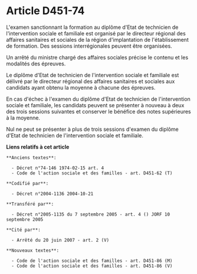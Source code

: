 # Article D451-74

L'examen sanctionnant la formation au diplôme d'Etat de technicien de l'intervention sociale et familiale est organisé par le
directeur régional des affaires sanitaires et sociales de la région d'implantation de l'établissement de formation. Des
sessions interrégionales peuvent être organisées.

Un arrêté du ministre chargé des affaires sociales précise le contenu et les modalités des épreuves.

Le diplôme d'Etat de technicien de l'intervention sociale et familiale est délivré par le directeur régional des affaires
sanitaires et sociales aux candidats ayant obtenu la moyenne à chacune des épreuves.

En cas d'échec à l'examen du diplôme d'Etat de technicien de l'intervention sociale et familiale, les candidats peuvent se
présenter à nouveau à deux des trois sessions suivantes et conserver le bénéfice des notes supérieures à la moyenne.

Nul ne peut se présenter à plus de trois sessions d'examen du diplôme d'Etat de technicien de l'intervention sociale et
familiale.

**Liens relatifs à cet article**

	**Anciens textes**:

	  - Décret n°74-146 1974-02-15 art. 4
	  - Code de l'action sociale et des familles - art. D451-62 (T)

	**Codifié par**:

	  - Décret n°2004-1136 2004-10-21

	**Transféré par**:

	  - Décret n°2005-1135 du 7 septembre 2005 - art. 4 () JORF 10 septembre 2005

	**Cité par**:

	  - Arrêté du 20 juin 2007 - art. 2 (V)

	**Nouveaux textes**:

	  - Code de l'action sociale et des familles - art. D451-86 (M)
	  - Code de l'action sociale et des familles - art. D451-86 (V)
